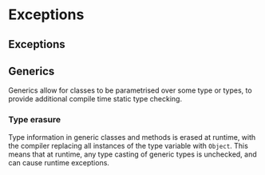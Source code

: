 # Exceptions

## Exceptions

## Generics

Generics allow for classes to be parametrised over some type or types, to provide additional compile time static type checking.

### Type erasure

Type information in generic classes and methods is erased at runtime, with the compiler replacing all instances of the type variable with `Object`. This means that at runtime, any type casting of generic types is unchecked, and can cause runtime exceptions.

